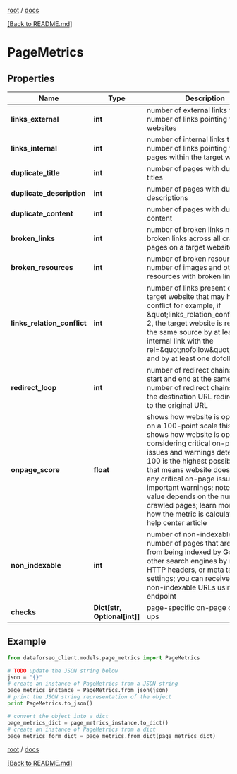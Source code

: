[root](./../ "root") / [docs](./ "docs")

[[Back to README.md]](./../README.md "[Back to README.md]")

# PageMetrics

## Properties

Name | Type | Description | Notes
------------ | ------------- | ------------- | -------------
**links_external** | **int** | number of external links the number of links pointing to other websites | [optional]
**links_internal** | **int** | number of internal links the number of links pointing to other pages within the target website | [optional]
**duplicate_title** | **int** | number of pages with duplicate titles | [optional]
**duplicate_description** | **int** | number of pages with duplicate descriptions | [optional]
**duplicate_content** | **int** | number of pages with duplicate content | [optional]
**broken_links** | **int** | number of broken links number of broken links across all crawled pages on a target website | [optional]
**broken_resources** | **int** | number of broken resources the number of images and other resources with broken links | [optional]
**links_relation_conflict** | **int** | number of links present on the target website that may have a conflict for example, if \&quot;links_relation_conflict\&quot;: 2, the target website is referring to the same source by at least one internal link with the rel&#x3D;\&quot;nofollow\&quot; attribute and by at least one dofollow link | [optional]
**redirect_loop** | **int** | number of redirect chains that start and end at the same URL number of redirect chains where the destination URL redirects back to the original URL | [optional]
**onpage_score** | **float** | shows how website is optimized on a 100-point scale this field shows how website is optimized considering critical on-page issues and warnings detected; 100 is the highest possible score that means website does not have any critical on-page issues and important warnings; note that this value depends on the number of crawled pages; learn more about how the metric is calculated in this help center article | [optional]
**non_indexable** | **int** | number of non-indexable pages number of pages that are blocked from being indexed by Google and other search engines by robots.txt, HTTP headers, or meta tags settings; you can receive a list of non-indexable URLs using this endpoint | [optional]
**checks** | **Dict[str, Optional[int]]** | page-specific on-page check-ups | [optional]

## Example

```python
from dataforseo_client.models.page_metrics import PageMetrics

# TODO update the JSON string below
json = "{}"
# create an instance of PageMetrics from a JSON string
page_metrics_instance = PageMetrics.from_json(json)
# print the JSON string representation of the object
print PageMetrics.to_json()

# convert the object into a dict
page_metrics_dict = page_metrics_instance.to_dict()
# create an instance of PageMetrics from a dict
page_metrics_form_dict = page_metrics.from_dict(page_metrics_dict)
```

  

[root](./../ "root") / [docs](./ "docs")

[[Back to README.md]](./../README.md "[Back to README.md]")